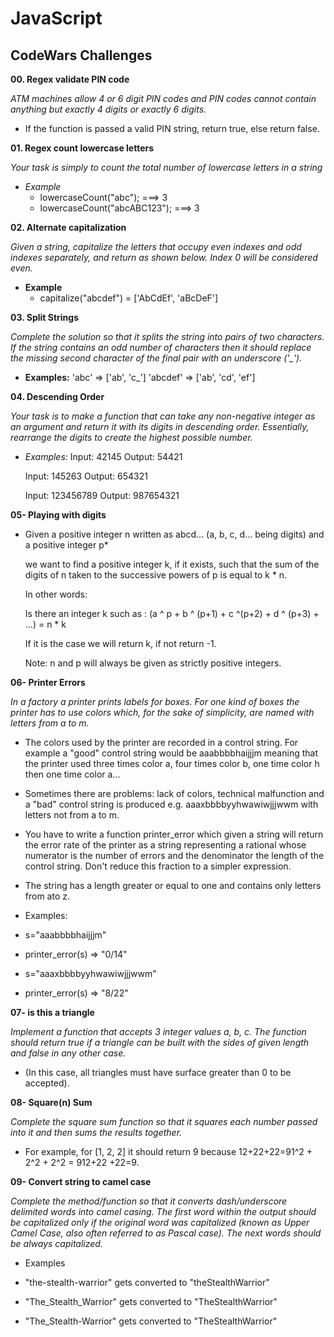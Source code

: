 # JavaScript

## CodeWars Challenges

**00. Regex validate PIN code**

_ATM machines allow 4 or 6 digit PIN codes and PIN codes cannot contain anything but exactly 4 digits or exactly 6 digits._

- If the function is passed a valid PIN string, return true, else return false.

**01. Regex count lowercase letters**

_Your task is simply to count the total number of lowercase letters in a string_

- _Example_
  - lowercaseCount("abc"); ===> 3
  - lowercaseCount("abcABC123"); ===> 3

**02. Alternate capitalization**

_Given a string, capitalize the letters that occupy even indexes and odd indexes separately, and return as shown below. Index 0 will be considered even._

- **Example**
  - capitalize("abcdef") = ['AbCdEf', 'aBcDeF']

**03. Split Strings**

_Complete the solution so that it splits the string into pairs of two characters. If the string contains an odd number of characters then it should replace the missing second character of the final pair with an underscore ('\_')._

- **Examples:**
  'abc' => ['ab', 'c_']
  'abcdef' => ['ab', 'cd', 'ef']

**04. Descending Order**

_Your task is to make a function that can take any non-negative integer as an argument and return it with its digits in descending order. Essentially, rearrange the digits to create the highest possible number._

- _Examples:_
  Input: 42145 Output: 54421

  Input: 145263 Output: 654321

  Input: 123456789 Output: 987654321

**05- Playing with digits**

- Given a positive integer n written as abcd... (a, b, c, d... being digits) and a positive integer p\*

  we want to find a positive integer k, if it exists, such that the sum of the digits of n taken to the successive powers of p is equal to k \* n.

  In other words:

  Is there an integer k such as : (a ^ p + b ^ (p+1) + c ^(p+2) + d ^ (p+3) + ...) = n \* k

  If it is the case we will return k, if not return -1.

  Note: n and p will always be given as strictly positive integers.

**06- Printer Errors**

_In a factory a printer prints labels for boxes. For one kind of boxes the printer has to use colors which, for the sake of simplicity, are named with letters from a to m._

- The colors used by the printer are recorded in a control string. For example a "good" control string would be aaabbbbhaijjjm meaning that the printer used three times color a, four times color b, one time color h then one time color a...

- Sometimes there are problems: lack of colors, technical malfunction and a "bad" control string is produced e.g. aaaxbbbbyyhwawiwjjjwwm with letters not from a to m.

- You have to write a function printer_error which given a string will return the error rate of the printer as a string representing a rational whose numerator is the number of errors and the denominator the length of the control string. Don't reduce this fraction to a simpler expression.

- The string has a length greater or equal to one and contains only letters from ato z.

- Examples:
- s="aaabbbbhaijjjm"
- printer_error(s) => "0/14"

- s="aaaxbbbbyyhwawiwjjjwwm"
- printer_error(s) => "8/22"

**07- is this a triangle**

_Implement a function that accepts 3 integer values a, b, c. The function should return true if a triangle can be built with the sides of given length and false in any other case._

- (In this case, all triangles must have surface greater than 0 to be accepted).

**08- Square(n) Sum**

_Complete the square sum function so that it squares each number passed into it and then sums the results together._

- For example, for [1, 2, 2] it should return 9 because 12+22+22=91^2 + 2^2 + 2^2 = 912+22 +22=9.

**09- Convert string to camel case**

_Complete the method/function so that it converts dash/underscore delimited words into camel casing. The first word within the output should be capitalized only if the original word was capitalized (known as Upper Camel Case, also often referred to as Pascal case). The next words should be always capitalized._

- Examples

- "the-stealth-warrior" gets converted to "theStealthWarrior"

- "The_Stealth_Warrior" gets converted to "TheStealthWarrior"

- "The_Stealth-Warrior" gets converted to "TheStealthWarrior"
